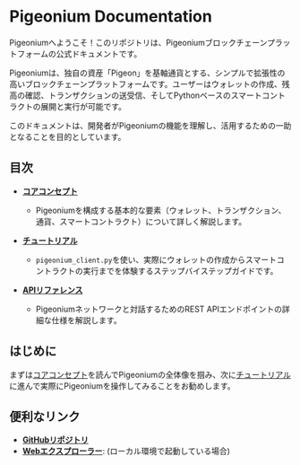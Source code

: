 # Pigeonium Documentation

Pigeoniumへようこそ！このリポジトリは、Pigeoniumブロックチェーンプラットフォームの公式ドキュメントです。

Pigeoniumは、独自の資産「Pigeon」を基軸通貨とする、シンプルで拡張性の高いブロックチェーンプラットフォームです。ユーザーはウォレットの作成、残高の確認、トランザクションの送受信、そしてPythonベースのスマートコントラクトの展開と実行が可能です。

このドキュメントは、開発者がPigeoniumの機能を理解し、活用するための一助となることを目的としています。

## 目次

  * **[コアコンセプト](./docs/core-concepts.md)**

      * Pigeoniumを構成する基本的な要素（ウォレット、トランザクション、通貨、スマートコントラクト）について詳しく解説します。

  * **[チュートリアル](./docs/tutorials.md)**

      * `pigeonium_client.py`を使い、実際にウォレットの作成からスマートコントラクトの実行までを体験するステップバイステップガイドです。

  * **[APIリファレンス](./docs/api-reference.md)**

      * Pigeoniumネットワークと対話するためのREST APIエンドポイントの詳細な仕様を解説します。

## はじめに

まずは[コアコンセプト](./docs/core-concepts.md)を読んでPigeoniumの全体像を掴み、次に[チュートリアル](./docs/tutorials.md)に進んで実際にPigeoniumを操作してみることをお勧めします。

## 便利なリンク

  * **[GitHubリポジトリ](https://github.com/pigeonium/)**
  * **[Webエクスプローラー](http://localhost:8080/)**: (ローカル環境で起動している場合)

